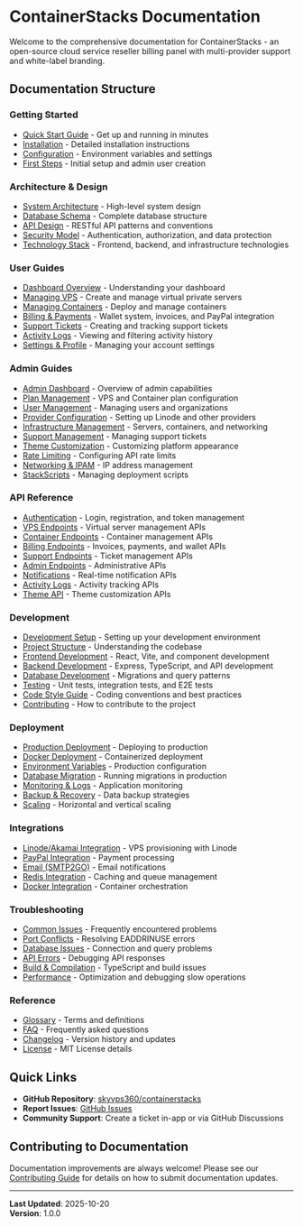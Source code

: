 # ContainerStacks Documentation

Welcome to the comprehensive documentation for ContainerStacks - an open-source cloud service reseller billing panel with multi-provider support and white-label branding.

## Documentation Structure

### Getting Started
- [Quick Start Guide](./getting-started/quick-start.md) - Get up and running in minutes
- [Installation](./getting-started/installation.md) - Detailed installation instructions
- [Configuration](./getting-started/configuration.md) - Environment variables and settings
- [First Steps](./getting-started/first-steps.md) - Initial setup and admin user creation

### Architecture & Design
- [System Architecture](./architecture/system-architecture.md) - High-level system design
- [Database Schema](./architecture/database-schema.md) - Complete database structure
- [API Design](./architecture/api-design.md) - RESTful API patterns and conventions
- [Security Model](./architecture/security.md) - Authentication, authorization, and data protection
- [Technology Stack](./architecture/tech-stack.md) - Frontend, backend, and infrastructure technologies

### User Guides
- [Dashboard Overview](./user-guides/dashboard.md) - Understanding your dashboard
- [Managing VPS](./user-guides/vps-management.md) - Create and manage virtual private servers
- [Managing Containers](./user-guides/container-management.md) - Deploy and manage containers
- [Billing & Payments](./user-guides/billing.md) - Wallet system, invoices, and PayPal integration
- [Support Tickets](./user-guides/support.md) - Creating and tracking support tickets
- [Activity Logs](./user-guides/activity.md) - Viewing and filtering activity history
- [Settings & Profile](./user-guides/settings.md) - Managing your account settings

### Admin Guides
- [Admin Dashboard](./admin-guides/admin-dashboard.md) - Overview of admin capabilities
- [Plan Management](./admin-guides/plan-management.md) - VPS and Container plan configuration
- [User Management](./admin-guides/user-management.md) - Managing users and organizations
- [Provider Configuration](./admin-guides/providers.md) - Setting up Linode and other providers
- [Infrastructure Management](./admin-guides/infrastructure.md) - Servers, containers, and networking
- [Support Management](./admin-guides/support-management.md) - Managing support tickets
- [Theme Customization](./admin-guides/theme.md) - Customizing platform appearance
- [Rate Limiting](./admin-guides/rate-limiting.md) - Configuring API rate limits
- [Networking & IPAM](./admin-guides/networking.md) - IP address management
- [StackScripts](./admin-guides/stackscripts.md) - Managing deployment scripts

### API Reference
- [Authentication](./api/authentication.md) - Login, registration, and token management
- [VPS Endpoints](./api/vps.md) - Virtual server management APIs
- [Container Endpoints](./api/containers.md) - Container management APIs
- [Billing Endpoints](./api/billing.md) - Invoices, payments, and wallet APIs
- [Support Endpoints](./api/support.md) - Ticket management APIs
- [Admin Endpoints](./api/admin.md) - Administrative APIs
- [Notifications](./api/notifications.md) - Real-time notification APIs
- [Activity Logs](./api/activity.md) - Activity tracking APIs
- [Theme API](./api/theme.md) - Theme customization APIs

### Development
- [Development Setup](./development/setup.md) - Setting up your development environment
- [Project Structure](./development/project-structure.md) - Understanding the codebase
- [Frontend Development](./development/frontend.md) - React, Vite, and component development
- [Backend Development](./development/backend.md) - Express, TypeScript, and API development
- [Database Development](./development/database.md) - Migrations and query patterns
- [Testing](./development/testing.md) - Unit tests, integration tests, and E2E tests
- [Code Style Guide](./development/code-style.md) - Coding conventions and best practices
- [Contributing](./development/contributing.md) - How to contribute to the project

### Deployment
- [Production Deployment](./deployment/production.md) - Deploying to production
- [Docker Deployment](./deployment/docker.md) - Containerized deployment
- [Environment Variables](./deployment/environment.md) - Production configuration
- [Database Migration](./deployment/migrations.md) - Running migrations in production
- [Monitoring & Logs](./deployment/monitoring.md) - Application monitoring
- [Backup & Recovery](./deployment/backup.md) - Data backup strategies
- [Scaling](./deployment/scaling.md) - Horizontal and vertical scaling

### Integrations
- [Linode/Akamai Integration](./integrations/linode.md) - VPS provisioning with Linode
- [PayPal Integration](./integrations/paypal.md) - Payment processing
- [Email (SMTP2GO)](./integrations/email.md) - Email notifications
- [Redis Integration](./integrations/redis.md) - Caching and queue management
- [Docker Integration](./integrations/docker.md) - Container orchestration

### Troubleshooting
- [Common Issues](./troubleshooting/common-issues.md) - Frequently encountered problems
- [Port Conflicts](./troubleshooting/port-conflicts.md) - Resolving EADDRINUSE errors
- [Database Issues](./troubleshooting/database.md) - Connection and query problems
- [API Errors](./troubleshooting/api-errors.md) - Debugging API responses
- [Build & Compilation](./troubleshooting/build-errors.md) - TypeScript and build issues
- [Performance](./troubleshooting/performance.md) - Optimization and debugging slow operations

### Reference
- [Glossary](./reference/glossary.md) - Terms and definitions
- [FAQ](./reference/faq.md) - Frequently asked questions
- [Changelog](./reference/changelog.md) - Version history and updates
- [License](./reference/license.md) - MIT License details

## Quick Links

- **GitHub Repository**: [skyvps360/containerstacks](https://github.com/skyvps360/containerstacks)
- **Report Issues**: [GitHub Issues](https://github.com/skyvps360/containerstacks/issues)
- **Community Support**: Create a ticket in-app or via GitHub Discussions

## Contributing to Documentation

Documentation improvements are always welcome! Please see our [Contributing Guide](./development/contributing.md) for details on how to submit documentation updates.

---

**Last Updated**: 2025-10-20  
**Version**: 1.0.0
